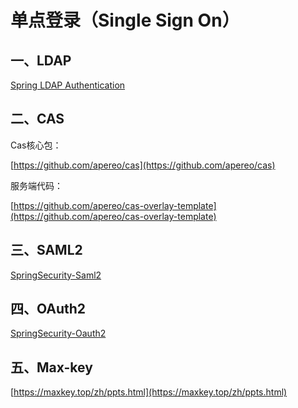 # 单点登录（Single Sign On）

## 一、LDAP

[Spring LDAP Authentication](https://docs.spring.io/spring-security/reference/servlet/authentication/passwords/ldap.html#servlet-authentication-ldap-embedded)

## 二、CAS

Cas核心包：

[https://github.com/apereo/cas](https://github.com/apereo/cas)

服务端代码：

[https://github.com/apereo/cas-overlay-template](https://github.com/apereo/cas-overlay-template)


## 三、SAML2

[SpringSecurity-Saml2](https://docs.spring.io/spring-security/reference/servlet/saml2/index.html)

## 四、OAuth2

[SpringSecurity-Oauth2](https://docs.spring.io/spring-security/reference/servlet/oauth2/index.html)


## 五、Max-key

[https://maxkey.top/zh/ppts.html](https://maxkey.top/zh/ppts.html)
